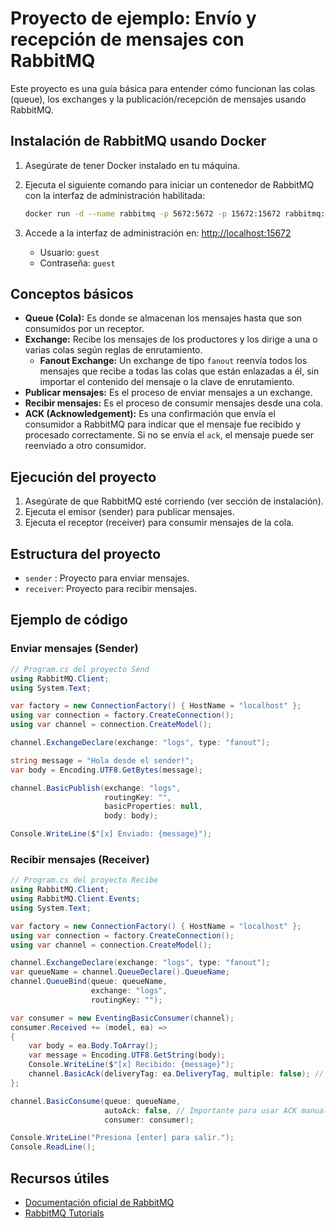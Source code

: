 # Proyecto de ejemplo: Envío y recepción de mensajes con RabbitMQ

Este proyecto es una guía básica para entender cómo funcionan las colas (queue), los exchanges y la publicación/recepción de mensajes usando RabbitMQ.

## Instalación de RabbitMQ usando Docker

1. Asegúrate de tener Docker instalado en tu máquina.
2. Ejecuta el siguiente comando para iniciar un contenedor de RabbitMQ con la interfaz de administración habilitada:

   ```bash
   docker run -d --name rabbitmq -p 5672:5672 -p 15672:15672 rabbitmq:3-management
   ```

3. Accede a la interfaz de administración en: [http://localhost:15672](http://localhost:15672)
   - Usuario: `guest`
   - Contraseña: `guest`

## Conceptos básicos

- **Queue (Cola):** Es donde se almacenan los mensajes hasta que son consumidos por un receptor.
- **Exchange:** Recibe los mensajes de los productores y los dirige a una o varias colas según reglas de enrutamiento.
  - **Fanout Exchange:** Un exchange de tipo `fanout` reenvía todos los mensajes que recibe a todas las colas que están enlazadas a él, sin importar el contenido del mensaje o la clave de enrutamiento.
- **Publicar mensajes:** Es el proceso de enviar mensajes a un exchange.
- **Recibir mensajes:** Es el proceso de consumir mensajes desde una cola.
- **ACK (Acknowledgement):** Es una confirmación que envía el consumidor a RabbitMQ para indicar que el mensaje fue recibido y procesado correctamente. Si no se envía el `ack`, el mensaje puede ser reenviado a otro consumidor.

## Ejecución del proyecto

1. Asegúrate de que RabbitMQ esté corriendo (ver sección de instalación).
2. Ejecuta el emisor (sender) para publicar mensajes.
3. Ejecuta el receptor (receiver) para consumir mensajes de la cola.

## Estructura del proyecto

- `sender` : Proyecto para enviar mensajes.
- `receiver`: Proyecto para recibir mensajes.


## Ejemplo de código

### Enviar mensajes (Sender)

```csharp
// Program.cs del proyecto Send
using RabbitMQ.Client;
using System.Text;

var factory = new ConnectionFactory() { HostName = "localhost" };
using var connection = factory.CreateConnection();
using var channel = connection.CreateModel();

channel.ExchangeDeclare(exchange: "logs", type: "fanout");

string message = "Hola desde el sender!";
var body = Encoding.UTF8.GetBytes(message);

channel.BasicPublish(exchange: "logs",
                     routingKey: "",
                     basicProperties: null,
                     body: body);

Console.WriteLine($"[x] Enviado: {message}");
```

### Recibir mensajes (Receiver)

```csharp
// Program.cs del proyecto Recibe
using RabbitMQ.Client;
using RabbitMQ.Client.Events;
using System.Text;

var factory = new ConnectionFactory() { HostName = "localhost" };
using var connection = factory.CreateConnection();
using var channel = connection.CreateModel();

channel.ExchangeDeclare(exchange: "logs", type: "fanout");
var queueName = channel.QueueDeclare().QueueName;
channel.QueueBind(queue: queueName,
                  exchange: "logs",
                  routingKey: "");

var consumer = new EventingBasicConsumer(channel);
consumer.Received += (model, ea) =>
{
    var body = ea.Body.ToArray();
    var message = Encoding.UTF8.GetString(body);
    Console.WriteLine($"[x] Recibido: {message}");
    channel.BasicAck(deliveryTag: ea.DeliveryTag, multiple: false); // ACK manual
};

channel.BasicConsume(queue: queueName,
                     autoAck: false, // Importante para usar ACK manual
                     consumer: consumer);

Console.WriteLine("Presiona [enter] para salir.");
Console.ReadLine();
```

## Recursos útiles

- [Documentación oficial de RabbitMQ](https://www.rabbitmq.com/documentation.html)
- [RabbitMQ Tutorials](https://www.rabbitmq.com/getstarted.html)
